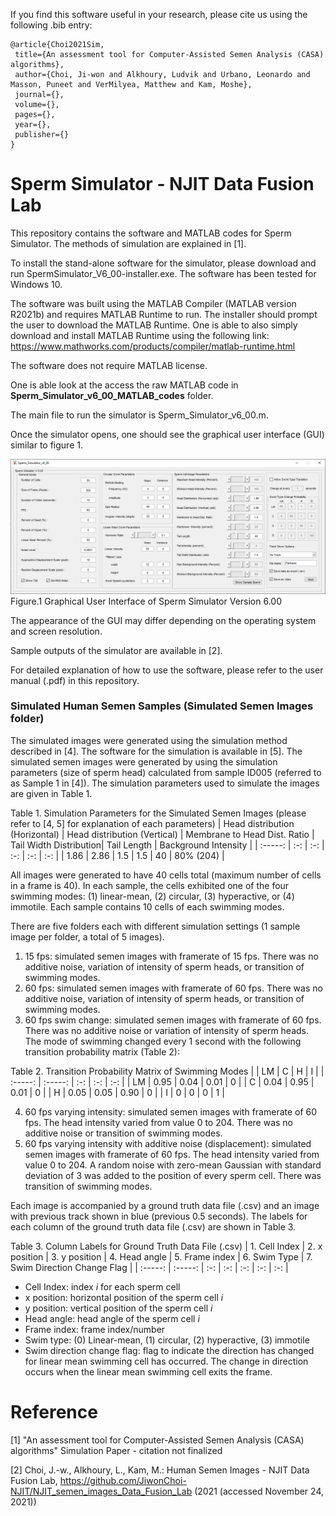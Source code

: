 If you find this software useful in your research, please cite us using the following .bib entry:
 
 ```
@article{Choi2021Sim,
  title={An assessment tool for Computer-Assisted Semen Analysis (CASA) algorithms},
  author={Choi, Ji-won and Alkhoury, Ludvik and Urbano, Leonardo and Masson, Puneet and VerMilyea, Matthew and Kam, Moshe},
  journal={},
  volume={},
  pages={},
  year={},
  publisher={}
}
 
 ```
 
# Sperm Simulator - NJIT Data Fusion Lab

This repository contains the software and MATLAB codes for Sperm Simulator. The methods of simulation are explained in [1].

To install the stand-alone software for the simulator, please download and run SpermSimulator_V6_00-installer.exe. The software has been tested for Windows 10.

The software was built using the MATLAB Compiler (MATLAB version R2021b) and requires MATLAB Runtime to run. The installer should prompt the user to download the MATLAB Runtime. One is able to also simply download and install MATLAB Runtime using the following link:
https://www.mathworks.com/products/compiler/matlab-runtime.html

The software does not require MATLAB license. 

One is able look at the access the raw MATLAB code in __Sperm_Simulator_v6_00_MATLAB_codes__ folder.

The main file to run the simulator is Sperm_Simulator_v6_00.m.

Once the simulator opens, one should see the graphical user interface (GUI) similar to figure 1.

![alt text](https://github.com/JiwonChoi-NJIT/NJIT_sperm_simulator/blob/main/Sperm_Simulator_V6_GUI.PNG)
Figure.1 Graphical User Interface of Sperm Simulator Version 6.00

The appearance of the GUI may differ depending on the operating system and screen resolution.

Sample outputs of the simulator are available in [2].

For detailed explanation of how to use the software, please refer to the user manual (.pdf) in this repository.

### Simulated Human Semen Samples (Simulated Semen Images folder)
The simulated images were generated using the simulation method described in [4]. The software for the simulation is available in [5]. The simulated semen images were generated by using the simulation parameters (size of sperm head) calculated from sample ID005 (referred to as Sample 1 in [4]). The simulation parameters used to simulate the images are given in Table 1.

Table 1. Simulation Parameters for the Simulated Semen Images (please refer to [4, 5] for explanation of each parameters)
| Head distribution (Horizontal)   | Head distribution (Vertical)  | Membrane to Head Dist. Ratio | Tail Width Distribution| Tail Length | Background Intensity |
| :-----: | :-: | :-: | :-: | :-: |  :-: |
| 1.86 | 2.86 | 1.5 | 1.5 | 40 | 80% (204) |

All images were generated to have 40 cells total (maximum number of cells in a frame is 40). In each sample, the cells exhibited one of the four swimming modes: (1) linear-mean, (2) circular, (3) hyperactive, or (4) immotile. Each sample contains 10 cells of each swimming modes.

There are five folders each with different simulation settings (1 sample image per folder, a total of 5 images).
1. 15 fps: simulated semen images with framerate of 15 fps. There was no additive noise, variation of intensity of sperm heads, or transition of swimming modes.
2. 60 fps: simulated semen images with framerate of 60 fps. There was no additive noise, variation of intensity of sperm heads, or transition of swimming modes.
3. 60 fps swim change: simulated semen images with framerate of 60 fps. There was no additive noise or variation of intensity of sperm heads. The mode of swimming changed every 1 second with the following transition probability matrix (Table 2):

Table 2. Transition Probability Matrix of Swimming Modes
| | LM   | C  | H | I |
| :-----: | :-----: | :-: | :-: | :-: |
|    LM     | 0.95  | 0.04  | 0.01 | 0 |
|     C    | 0.04   | 0.95  | 0.01 | 0 |
|     H    | 0.05   | 0.05  | 0.90 | 0 |
|      I   | 0   | 0  | 0 | 1 |

4. 60 fps varying intensity: simulated semen images with framerate of 60 fps. The head intensity varied from value 0 to 204. There was no additive noise or transition of swimming modes.
5. 60 fps varying intensity with additive noise (displacement): simulated semen images with framerate of 60 fps. The head intensity varied from value 0 to 204. A random noise with zero-mean Gaussian with standard deviation of 3 was added to the position of every sperm cell. There was transition of swimming modes.

Each image is accompanied by a ground truth data file (.csv) and an image with previous track shown in blue (previous 0.5 seconds). The labels for each column of the ground truth data file (.csv) are shown in Table 3.

Table 3. Column Labels for Ground Truth Data File (.csv) 
| 1. Cell Index  | 2. x position   | 3. y position  | 4. Head angle | 5. Frame index | 6. Swim Type | 7. Swim Direction Change Flag |
| :-----: | :-----: | :-: | :-: | :-: | :-: | :-: |

* Cell Index: index _i_ for each sperm cell
* x position: horizontal position of the sperm cell _i_
* y position: vertical position of the sperm cell _i_
* Head angle: head angle of the sperm cell _i_
* Frame index: frame index/number
* Swim type: (0) Linear-mean, (1) circular, (2) hyperactive, (3) immotile
* Swim direction change flag: flag to indicate the direction has changed for linear mean swimming cell has occurred. The change in direction occurs when the linear mean swimming cell exits the frame.



# Reference
[1] "An assessment tool for Computer-Assisted Semen Analysis (CASA) algorithms" Simulation Paper - citation not finalized

[2] Choi, J.-w., Alkhoury, L., Kam, M.: Human Semen Images - NJIT Data Fusion Lab, https://github.com/JiwonChoi-NJIT/NJIT_semen_images_Data_Fusion_Lab (2021 (accessed November 24, 2021))
